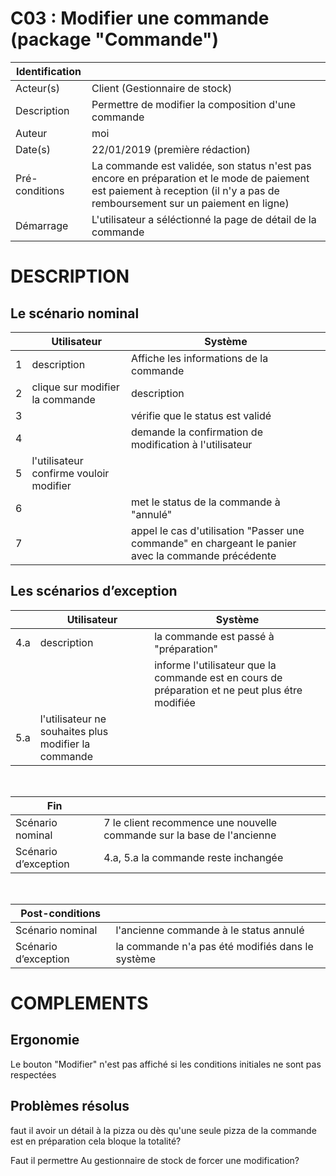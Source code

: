 # C03 : Modifier une commande (package "Commande")

|Identification | |
|-|-|
|Acteur(s) | Client (Gestionnaire de stock) |
|Description | Permettre de modifier la composition d'une commande |
|Auteur | moi |
|Date(s) | 22/01/2019 (première rédaction) |
|Pré-conditions | La commande est validée, son status n'est pas encore en préparation et le mode de paiement est paiement à reception (il n'y a pas de remboursement sur un paiement en ligne)|
|Démarrage | L'utilisateur a séléctionné la page de détail de la commande |

# DESCRIPTION

## Le scénario nominal
||Utilisateur|Système|
|-|-|-|
|1| description | Affiche les informations de la commande |
|2| clique sur modifier la commande | description |
|3|  | vérifie que le status est validé |
|4|  | demande la confirmation de modification à l'utilisateur |
|5| l'utilisateur confirme vouloir modifier | |
|6|  | met le status de la commande à "annulé" |
|7|  | appel le cas d'utilisation "Passer une commande" en chargeant le panier avec la commande précédente |

## Les scénarios d’exception

||Utilisateur|Système|
|-|-|-|
|4.a| description | la commande est passé à "préparation" |
|   |  | informe l'utilisateur que la commande est en cours de préparation et ne peut plus étre modifiée |
|5.a| l'utilisateur ne souhaites plus modifier la commande |  |

<br/>

|Fin||
|-|-|
|Scénario nominal | 7 le client recommence une nouvelle commande sur la base de l'ancienne |
|Scénario d’exception | 4.a, 5.a la commande reste inchangée |

<br/>

|Post-conditions||
|-|-
|Scénario nominal | l'ancienne commande à le status annulé |
|Scénario d’exception | la commande n'a pas été modifiés dans le système |

# COMPLEMENTS

## Ergonomie 

Le bouton "Modifier" n'est pas affiché si les conditions initiales ne sont pas respectées

## Problèmes résolus 

faut il avoir un détail à la pizza ou dès qu'une seule pizza de la commande est en préparation cela bloque la totalité?

Faut il permettre Au gestionnaire de stock de forcer une modification?